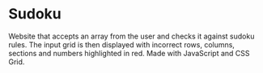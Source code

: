 # Sudoku

Website that accepts an array from the user and checks it against sudoku rules. 
The input grid is then displayed with incorrect rows, columns, sections and numbers highlighted in red. Made with JavaScript and CSS Grid.


